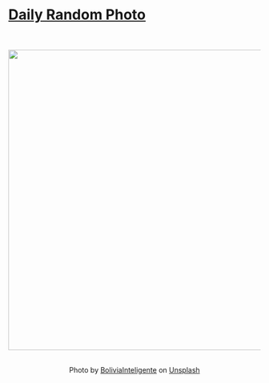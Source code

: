 # [Daily Random Photo](https://www.dailyrandomphoto.com/)

<div align="center">
  <br>
  <br>
  <a href="https://www.dailyrandomphoto.com/p/2023/2023-03-15/"><img src="https://images.unsplash.com/photo-1677297680558-df5641e505ee?crop=entropy&cs=tinysrgb&fit=max&fm=jpg&ixid=Mnw3NzUwOHwwfDF8cmFuZG9tfHx8fHx8fHx8MTY3ODg0MDQxNQ&ixlib=rb-4.0.3&q=80&w=1080" width="600px"></a>
  <br>
  <br>
  <p class="has-text-grey">Photo by <a href="https://unsplash.com/@boliviainteligente?utm_source=Daily%20Random%20Photo&amp;utm_medium=referral" target="_blank" rel="noopener noreferrer">BoliviaInteligente</a> on <a href="https://unsplash.com/photos/uiJNYtAbfVU?utm_source=Daily%20Random%20Photo&amp;utm_medium=referral" target="_blank" rel="noopener noreferrer">Unsplash</a></p>
</div>
